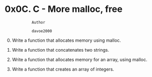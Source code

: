#				0x0C. C - More malloc, free


				Author

				davoe2000

0.  Write a function that allocates memory using malloc.

1.  Write a function that concatenates two strings.

2.  Write a function that allocates memory for an array, using malloc.

3.  Write a function that creates an array of integers.
